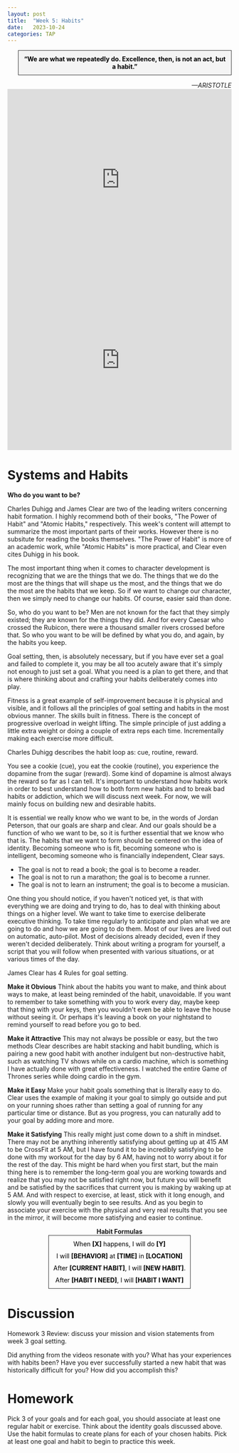 ```yaml
---
layout: post
title:  "Week 5: Habits"
date:   2023-10-24
categories: TAP
---
```


<blockquote style="background-color: #f4f4f4; border: 1px solid #333; padding: 10px; text-align: center;">
    <strong style="color: black;">“We are what we repeatedly do. Excellence, then, is not an act, but a habit.”</strong>
</blockquote>
<cite style="text-align: right; display: block;">—ARISTOTLE</cite>

<iframe width="100%" height="405" src="https://www.youtube.com/embed/mNeXuCYiE0U?si=lZed0Py7YgZ2QV6b" title="YouTube video player" frameborder="0" allow="accelerometer; autoplay; clipboard-write; encrypted-media; gyroscope; picture-in-picture; web-share" allowfullscreen></iframe>

<iframe width="100%" height="405" src="https://www.youtube.com/embed/OMbsGBlpP30?si=wSDeyfwjofg8OkV5" title="YouTube video player" frameborder="0" allow="accelerometer; autoplay; clipboard-write; encrypted-media; gyroscope; picture-in-picture; web-share" allowfullscreen></iframe>

# Systems and Habits

**Who do you want to be?**

Charles Duhigg and James Clear are two of the leading writers concerning habit formation. I highly recommend both of their books, "The Power of Habit" and "Atomic Habits," respectively. This week's content will attempt to summarize the most important parts of their works. However there is no subsitute for reading the books themselves. "The Power of Habit" is more of an academic work, while "Atomic Habits" is more practical, and Clear even cites Duhigg in his book. 

The most important thing when it comes to character development is recognizing that we are the things that we do. The things that we do the most are the things that will shape us the most, and the things that we do the most are the habits that we keep. So if we want to change our character, then we simply need to change our habits. Of course, easier said than done.

So, who do you want to be? Men are not known for the fact that they simply existed; they are known for the things they did. And for every Caesar who crossed the Rubicon, there were a thousand smaller rivers crossed before that. So who you want to be will be defined by what you do, and again, by the habits you keep.

Goal setting, then, is absolutely necessary, but if you have ever set a goal and failed to complete it, you may be all too acutely aware that it's simply not enough to just set a goal. What you need is a plan to get there, and that is where thinking about and crafting your habits deliberately comes into play.

Fitness is a great example of self-improvement because it is physical and visible, and it follows all the principles of goal setting and habits in the most obvious manner. The skills built in fitness. There is the concept of progressive overload in weight lifting. The simple principle of just adding a little extra weight or doing a couple of extra reps each time. Incrementally making each exercise more difficult.

Charles Duhigg describes the habit loop as: cue, routine, reward.

You see a cookie (cue), you eat the cookie (routine), you experience the dopamine from the sugar (reward). Some kind of dopamine is almost always the reward so far as I can tell. It's important to understand how habits work in order to best understand how to both form new habits and to break bad habits or addiction, which we will discuss next week. For now, we will mainly focus on building new and desirable habits.

It is essential we really know who we want to be, in the words of Jordan Peterson, that our goals are sharp and clear. And our goals should be a function of who we want to be, so it is further essential that we know who that is. The habits that we want to form should be centered on the idea of identity. Becoming someone who is fit, becoming someone who is intelligent, becoming someone who is financially independent, Clear says.

- The goal is not to read a book; the goal is to become a reader.
- The goal is not to run a marathon; the goal is to become a runner.
- The goal is not to learn an instrument; the goal is to become a musician.

One thing you should notice, if you haven't noticed yet, is that with everything we are doing and trying to do, has to deal with thinking about things on a higher level. We want to take time to exercise deliberate executive thinking. To take time regularly to anticipate and plan what we are going to do and how we are going to do them. Most of our lives are lived out on automatic, auto-pilot. Most of decisions already decided, even if they weren't decided deliberately. Think about writing a program for yourself, a script that you will follow when presented with various situations, or at various times of the day.

James Clear has 4 Rules for goal setting.

**Make it Obvious**
Think about the habits you want to make, and think about ways to make, at least being reminded of the habit, unavoidable. If you want to remember to take something with you to work every day, maybe keep that thing with your keys, then you wouldn't even be able to leave the house without seeing it. Or perhaps it's leaving a book on your nightstand to remind yourself to read before you go to bed.

**Make it Attractive**
This may not always be possible or easy, but the two methods Clear describes are habit stacking and habit bundling, which is pairing a new good habit with another indulgent but non-destructive habit, such as watching TV shows while on a cardio machine, which is something I have actually done with great effectiveness. I watched the entire Game of Thrones series while doing cardio in the gym.

**Make it Easy**
Make your habit goals something that is literally easy to do. Clear uses the example of making it your goal to simply go outside and put on your running shoes rather than setting a goal of running for any particular time or distance. But as you progress, you can naturally add to your goal by adding more and more.

**Make it Satisfying**
This really might just come down to a shift in mindset. There may not be anything inherently satisfying about getting up at 415 AM to be CrossFit at 5 AM, but I have found it to be incredibly satisfying to be done with my workout for the day by 6 AM, having not to worry about it for the rest of the day. This might be hard when you first start, but the main thing here is to remember the long-term goal you are working towards and realize that you may not be satisfied right now, but future you will benefit and be satisfied by the sacrifices that current you is making by waking up at 5 AM. And with respect to exercise, at least, stick with it long enough, and slowly you will eventually begin to see results. And as you begin to associate your exercise with the physical and very real results that you see
in the mirror, it will become more satisfying and easier to continue.

<center><strong>Habit Formulas</strong></center>

<div style="text-align: center;">
    <div style="border: 1px solid #333; padding: 10px; display: inline-block; color: black;">
        <p style="margin: 0 0 10px;">
            When <strong>[X]</strong> happens, I will do <strong>[Y]</strong>
        </p>
        <p style="margin: 0 0 10px;">
            I will <strong>[BEHAVIOR]</strong> at <strong>[TIME]</strong> in <strong>[LOCATION]</strong>
        </p>
        <p style="margin: 0 0 10px;">
            After <strong>[CURRENT HABIT]</strong>, I will <strong>[NEW HABIT]</strong>.
        </p>
        <p style="margin: 0;">
            After <strong>[HABIT I NEED]</strong>, I will <strong>[HABIT I WANT]</strong>
        </p>
    </div>
</div>


# Discussion

Homework 3 Review: discuss your mission and vision statements from week 3 goal setting. 

Did anything from the videos resonate with you? What has your experiences with habits been? Have you ever successfully started a new habit that was historically difficult for you? How did you accomplish this?

# Homework

Pick 3 of your goals and for each goal, you should associate at least one regular habit or exercise. Think about the identity goals discussed above. Use the habit formulas to create plans for each of your chosen habits. Pick at least one goal and habit to begin to practice this week. 
